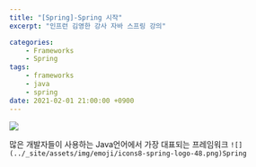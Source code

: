 ```yaml
---
title: "[Spring]-Spring 시작"
excerpt: "인프런 김영한 강사 자바 스프링 강의"

categories:
    - Frameworks
    - Spring
tags:
    - frameworks
    - java
    - spring
date: 2021-02-01 21:00:00 +0900
---
```

![](../../_site/assets/img/emoji/Spring_Framework_Logo_2018.svg)

많은 개발자들이 사용하는 Java언어에서 가장 대표되는 프레임워크 ```![](../_site/assets/img/emoji/icons8-spring-logo-48.png)Spring```